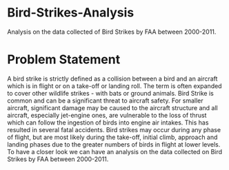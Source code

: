 # Bird-Strikes-Analysis
Analysis on the data collected of Bird Strikes by FAA between 2000-2011.

# Problem Statement
A bird strike is strictly defined as a collision between a bird and an aircraft which is in
flight or on a take-off or landing roll. The term is often expanded to cover other wildlife
strikes - with bats or ground animals. Bird Strike is common and can be a significant
threat to aircraft safety. For smaller aircraft, significant damage may be caused to the
aircraft structure and all aircraft, especially jet-engine ones, are vulnerable to the loss
of thrust which can follow the ingestion of birds into engine air intakes. This has
resulted in several fatal accidents.
Bird strikes may occur during any phase of flight, but are most likely during the
take-off, initial climb, approach and landing phases due to the greater numbers of birds
in flight at lower levels. To have a closer look we can have an analysis on
the data collected on Bird Strikes by FAA between 2000-2011.
